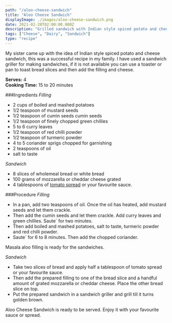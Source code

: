 ```yaml
---
path: "/aloo-cheese-sandwich"
title: "Aloo Cheese Sandwich"
displayImage: ./images/aloo-cheese-sandwich.png
date: 2021-02-28T02:00:00.000Z
description: "Grilled sandwich with Indian style spiced potato and cheese."
tags: ["Cheese", "Dairy", "Sandwich"]
type: "recipe"
---
```


My sister came up with the idea of Indian style spiced potato and cheese sandwich, this was a successful recipe in my family. I have used a sandwich griller for making sandwiches, if it is not available you can use a toaster or pan to toast bread slices and then add the filling and cheese.

**Serves:** 4\
**Cooking Time:** 15 to 20 minutes

###Ingredients
*Filling*
- 2 cups of boiled and mashed potatoes
- 1/2 teaspoon of mustard seeds
- 1/2 teaspoon of cumin seeds cumin seeds
- 1/2 teaspoon of finely chopped green chillies
- 5 to 6 curry leaves
- 1/2 teaspoon of red chilli powder
- 1/2 teaspoon of turmeric powder
- 4 to 5 coriander sprigs chopped for garnishing
- 2 teaspoons of oil
- salt to taste

*Sandwich*
- 8 slices of wholemeal bread or white bread
- 100 grams of mozzarella or cheddar cheese grated
- 4 tablespoons of <a href="tomato-spread" class="link">tomato spread</a> or your favourite sauce.

###Procedure
*Filling*
- In a pan, add two teaspoons of oil. Once the oil has heated, add mustard seeds and let them crackle.
- Then add the cumin seeds and let them crackle. Add curry leaves and green chillies. Saute` for two minutes. 
- Then add boiled and mashed potatoes, salt to taste, turmeric powder and red chilli powder. 
- Saute` for 6 to 8 minutes. Then add the chopped coriander. 

Masala aloo filling is ready for the sandwiches.

*Sandwich*
- Take two slices of bread and apply half a tablespoon of tomato spread or your favourite sauce. 
- Then add the prepared filling to one of the bread slice and a handful amount of grated mozzarella or cheddar cheese. Place the other bread slice on top.
- Put the prepared sandwich in a sandwich griller and grill till it turns golden brown.

Aloo Cheese Sandwich is ready to be served. Enjoy it with your favourite sauce or spread.
